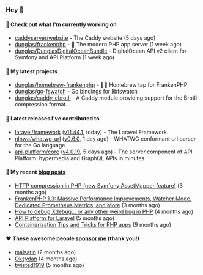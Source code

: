 ### Hey 👋

#### 👷 Check out what I'm currently working on

- [caddyserver/website](https://github.com/caddyserver/website) - The Caddy website (5 days ago)
- [dunglas/frankenphp](https://github.com/dunglas/frankenphp) - 🧟 The modern PHP app server (1 week ago)
- [dunglas/DunglasDigitalOceanBundle](https://github.com/dunglas/DunglasDigitalOceanBundle) - DigitalOcean API v2 client for Symfony and API Platform (1 week ago)

#### 🌱 My latest projects

- [dunglas/homebrew-frankenphp](https://github.com/dunglas/homebrew-frankenphp) - 🍺🧟 Homebrew tap for FrankenPHP
- [dunglas/go-fswatch](https://github.com/dunglas/go-fswatch) - Go bindings for libfswatch
- [dunglas/caddy-cbrotli](https://github.com/dunglas/caddy-cbrotli) - A Caddy module providing support for the Brotli compression format.

#### 🔭 Latest releases I've contributed to

- [laravel/framework](https://github.com/laravel/framework) ([v11.44.1](https://github.com/laravel/framework/releases/tag/v11.44.1), today) - The Laravel Framework.
- [nlnwa/whatwg-url](https://github.com/nlnwa/whatwg-url) ([v0.6.0](https://github.com/nlnwa/whatwg-url/releases/tag/v0.6.0), 1 day ago) - WHATWG conformant url parser for the Go language
- [api-platform/core](https://github.com/api-platform/core) ([v4.0.19](https://github.com/api-platform/core/releases/tag/v4.0.19), 5 days ago) - The server component of API Platform: hypermedia and GraphQL APIs in minutes

#### 📜 My recent [blog posts](https://dunglas.fr)

- [HTTP compression in PHP (new Symfony AssetMapper feature)](https://dunglas.dev/2024/12/http-compression-in-php-new-symfony-assetmapper-feature/) (3 months ago)
- [FrankenPHP 1.3: Massive Performance Improvements, Watcher Mode, Dedicated Prometheus Metrics, and More](https://dunglas.dev/2024/11/frankenphp-1-3-massive-performance-improvements-watcher-mode-dedicated-prometheus-metrics-and-more/) (3 months ago)
- [How to debug Xdebug… or any other weird bug in PHP](https://dunglas.dev/2024/10/how-to-debug-xdebug-or-any-other-weird-bug-in-php/) (4 months ago)
- [API Platform for Laravel](https://dunglas.dev/2024/09/api-platform-for-laravel/) (5 months ago)
- [Containerization Tips and Tricks for PHP apps](https://dunglas.dev/2024/05/containerization-tips-and-tricks-for-php-apps/) (9 months ago)

#### ❤️ These awesome people [sponsor me](https://github.com/sponsors/dunglas) (thank you!)

- [malsatin](https://github.com/malsatin) (2 months ago)
- [Oksydan](https://github.com/Oksydan) (4 months ago)
- [twisted1919](https://github.com/twisted1919) (5 months ago)
